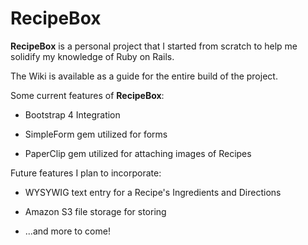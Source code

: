 # RecipeBox

**RecipeBox** is a personal project that I started from scratch to help me solidify my knowledge of Ruby on Rails.

The Wiki is available as a guide for the entire build of the project.

Some current features of **RecipeBox**:

* Bootstrap 4 Integration

* SimpleForm gem utilized for forms

* PaperClip gem utilized for attaching images of Recipes

Future features I plan to incorporate:

* WYSYWIG text entry for a Recipe's Ingredients and Directions

* Amazon S3 file storage for storing

* ...and more to come!
